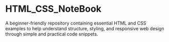 # HTML_CSS_NoteBook
A beginner-friendly repository containing essential HTML and CSS examples to help understand structure, styling, and responsive web design through simple and practical code snippets.
